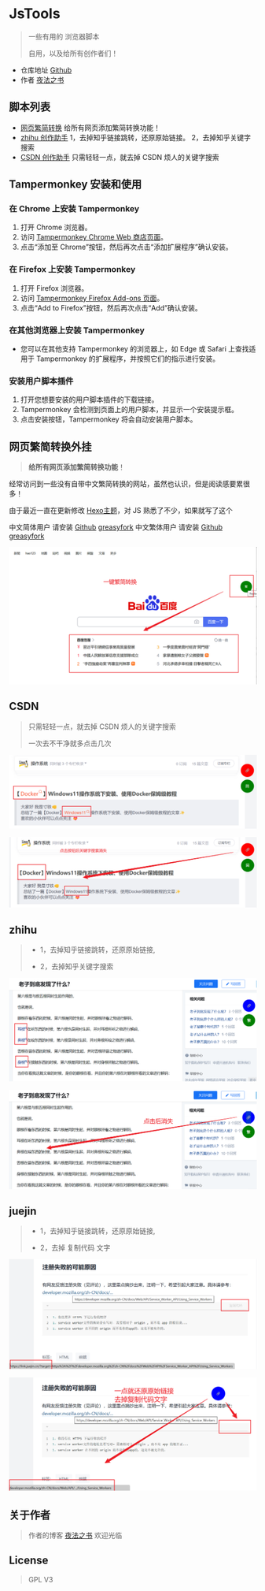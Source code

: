 # JsTools

> 一些有用的 浏览器脚本
>
> 自用，以及给所有创作者们！

- 仓库地址 [Github](https://github.com/appotry/JsTools) 
- 作者 [夜法之书](https://blog.17lai.site/)

## 脚本列表

- [网页繁简转换](/繁简转换/README.MD) 给所有网页添加繁简转换功能！
- [zhihu 创作助手](/forWriter/README.MD) 1，去掉知乎链接跳转，还原原始链接。 2，去掉知乎关键字搜索
- [CSDN 创作助手](/forWriter/README.MD) 只需轻轻一点，就去掉 CSDN 烦人的关键字搜索

## Tampermonkey 安装和使用

### 在 Chrome 上安装 Tampermonkey

1. 打开 Chrome 浏览器。
2. 访问 [Tampermonkey Chrome Web 商店页面](https://chrome.google.com/webstore/detail/tampermonkey/dhdgffkkebhmkfjojejmpbldmpobfkfo)。
3. 点击“添加至 Chrome”按钮，然后再次点击“添加扩展程序”确认安装。

### 在 Firefox 上安装 Tampermonkey

1. 打开 Firefox 浏览器。
2. 访问 [Tampermonkey Firefox Add-ons 页面](https://addons.mozilla.org/en-US/firefox/addon/tampermonkey/)。
3. 点击“Add to Firefox”按钮，然后再次点击“Add”确认安装。

### 在其他浏览器上安装 Tampermonkey

- 您可以在其他支持 Tampermonkey 的浏览器上，如 Edge 或 Safari 上查找适用于 Tampermonkey 的扩展程序，并按照它们的指示进行安装。

### 安装用户脚本插件

1. 打开您想要安装的用户脚本插件的下载链接。
2. Tampermonkey 会检测到页面上的用户脚本，并显示一个安装提示框。
3. 点击安装按钮，Tampermonkey 将会自动安装用户脚本。

## 网页繁简转换外挂

> **给所有网页添加繁简转换功能**！

经常访问到一些没有自带中文繁简转换的网站，虽然也认识，但是阅读感要累很多！

由于最近一直在更新修改 [Hexo主题](https://blog.17lai.site/)，对 JS 熟悉了不少，如果就写了这个


中文简体用户 请安装 [Github](https://raw.githubusercontent.com/appotry/JsTools/main/%E7%B9%81%E7%AE%80%E8%BD%AC%E6%8D%A2/translateCN.js) [greasyfork](https://greasyfork.org/zh-CN/scripts/492934-%E7%B9%81%E7%AE%80%E8%BD%AC%E6%8D%A2)
中文繁体用户 请安装 [Github](https://raw.githubusercontent.com/appotry/JsTools/main/%E7%B9%81%E7%AE%80%E8%BD%AC%E6%8D%A2/translateTW.js) [greasyfork](https://greasyfork.org/zh-CN/scripts/492935-%E7%B9%81%E7%AE%80%E8%BD%AC%E6%8D%A2)


![](https://raw.githubusercontent.com/appotry/JsTools/main/media/pic/translate.png)

## CSDN

> 只需轻轻一点，就去掉 CSDN 烦人的关键字搜索
>
> 一次去不干净就多点击几次

![](https://raw.githubusercontent.com/appotry/JsTools/main/media/pic/csdn1.png)

![](https://raw.githubusercontent.com/appotry/JsTools/main/media/pic/csdn2.png)

## zhihu

> - 1，去掉知乎链接跳转，还原原始链接,
>
> - 2，去掉知乎关键字搜索

![](https://raw.githubusercontent.com/appotry/JsTools/main/media/pic/zhihu1.png)

![](https://raw.githubusercontent.com/appotry/JsTools/main/media/pic/zhihu2.png)

## juejin

> - 1，去掉知乎链接跳转，还原原始链接,
>
> - 2，去掉 复制代码 文字

![](https://raw.githubusercontent.com/appotry/JsTools/main/media/pic/juejin1.png)

![](https://raw.githubusercontent.com/appotry/JsTools/main/media/pic/juejin2.png)

## 关于作者

> 作者的博客 [夜法之书](https://blog.17lai.site/) 欢迎光临

## License

> GPL V3
